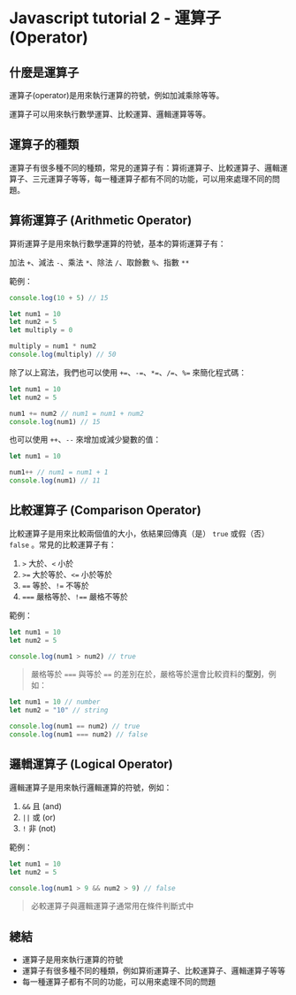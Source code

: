# Javascript tutorial 2 - 運算子 (Operator)

## 什麼是運算子

運算子(operator)是用來執行運算的符號，例如加減乘除等等。

運算子可以用來執行數學運算、比較運算、邏輯運算等等。

## 運算子的種類

運算子有很多種不同的種類，常見的運算子有：算術運算子、比較運算子、邏輯運算子、三元運算子等等，每一種運算子都有不同的功能，可以用來處理不同的問題。

## 算術運算子 (Arithmetic Operator)

算術運算子是用來執行數學運算的符號，基本的算術運算子有：

加法 `+`、減法 `-`、乘法 `*`、除法 `/`、取餘數 `%`、指數 `**`

範例：

```js
console.log(10 + 5) // 15
```

```js
let num1 = 10
let num2 = 5
let multiply = 0

multiply = num1 * num2
console.log(multiply) // 50
```

除了以上寫法，我們也可以使用 `+=`、`-=`、`*=`、`/=`、`%=` 來簡化程式碼：

```js
let num1 = 10
let num2 = 5

num1 += num2 // num1 = num1 + num2
console.log(num1) // 15
```

也可以使用 `++`、`--` 來增加或減少變數的值：

```js
let num1 = 10

num1++ // num1 = num1 + 1
console.log(num1) // 11
```

## 比較運算子 (Comparison Operator)

比較運算子是用來比較兩個值的大小，依結果回傳真（是） `true` 或假（否） `false` 。常見的比較運算子有：

1. `>` 大於、`<` 小於
2. `>=` 大於等於、`<=` 小於等於
3. `==` 等於、`!=` 不等於
4. `===` 嚴格等於、`!==` 嚴格不等於

範例：

```js
let num1 = 10
let num2 = 5

console.log(num1 > num2) // true
```

> 嚴格等於 `===` 與等於 `==` 的差別在於，嚴格等於還會比較資料的**型別**，例如：

```js
let num1 = 10 // number
let num2 = "10" // string

console.log(num1 == num2) // true
console.log(num1 === num2) // false
```

## 邏輯運算子 (Logical Operator)

邏輯運算子是用來執行邏輯運算的符號，例如：

1. `&&` 且 (and)
2. `||` 或 (or)
3. `!` 非 (not)

範例：

```js
let num1 = 10
let num2 = 5

console.log(num1 > 9 && num2 > 9) // false
```

> 必較運算子與邏輯運算子通常用在條件判斷式中

## 總結

- 運算子是用來執行運算的符號
- 運算子有很多種不同的種類，例如算術運算子、比較運算子、邏輯運算子等等
- 每一種運算子都有不同的功能，可以用來處理不同的問題
